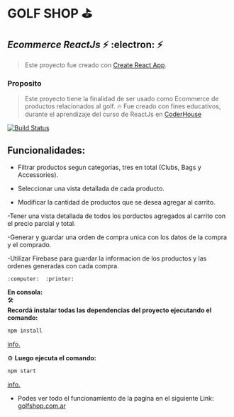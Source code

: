# GOLF SHOP  :golf:

## _Ecommerce ReactJs_   :zap:   :electron:    :zap:

> Este proyecto fue creado con [Create React App](https://github.com/facebook/create-react-app).

### Proposito
 > Este proyecto tiene la finalidad de ser usado como Ecommerce de productos relacionados al golf. 	:fire:
 > Fue creado con fines educativos, durante el aprendizaje del curso de ReactJs en [CoderHouse](https://www.coderhouse.com/)
 



[![Build Status](https://travis-ci.org/joemccann/dillinger.svg?branch=master)](https://)
##  Funcionalidades:

- Filtrar productos segun categorias, tres en total (Clubs, Bags y Accessories). 	

- Seleccionar una vista detallada de cada producto.

- Modificar la cantidad de productos que se desea agregar al carrito.

-Tener una vista detallada de todos los porductos agregados al carrito con el precio parcial y total.

-Generar y guardar una orden de compra unica con los datos de la compra y el comprado.

-Utilizar Firebase para guardar la informacion de los productos y las ordenes generadas con cada compra. 

	:computer: 	:printer:  
**En consola:**  
:hammer_and_wrench:   
**Recordá instalar todas las dependencias del proyecto ejecutando el comando:** 

```sh
npm install
```
  [info.](https://docs.npmjs.com/cli/v7/commands/npm-install)

:gear:
**Luego ejecuta el comando:**
```sh
npm start 
```
[info.](https://docs.npmjs.com/cli/v7/commands/npm-start)

- Podes ver todo el funcionamiento de la pagina en el siguiente Link:
[golfshop.com.ar](https://ecstatic-kare-dd8a57.netlify.app/)



